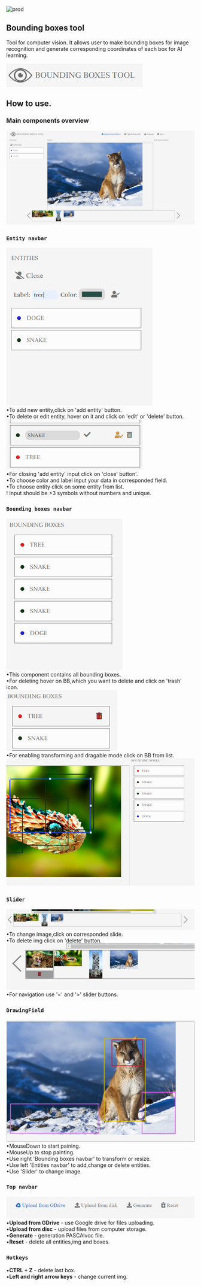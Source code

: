 ![prod](https://travis-ci.org/alexeyyevtushok/ComputerVisionBB.svg?branch=prod)
## Bounding boxes tool

Tool for computer vision. It allows user to make bounding boxes for image recognition and generate corresponding coordinates of each box for AI learning.

![logotype](https://github.com/alexeyyevtushok/img/blob/master/logo.PNG)
## How to use.
### Main components overview
![screen](https://github.com/alexeyyevtushok/img/blob/master/screen.PNG)
### `Entity navbar`
![en](https://github.com/alexeyyevtushok/img/blob/master/entity%20field.PNG)<br>
•To add new entity,click on 'add entity' button.</br>
•To delete or edit entity, hover on it and click on 'edit' or 'delete' button.<br>
![edbb](https://github.com/alexeyyevtushok/img/blob/master/Capture6.PNG)<br>
•For closing 'add entity' input click on 'close' button'.<br>
•To choose color and label input your data in corresponded field.<br>
•To choose entity click on some entity from list.<br>
! Input should be >3 symbols without numbers and unique.

### `Bounding boxes navbar`
![bb](https://github.com/alexeyyevtushok/img/blob/master/Capture3.PNG)<br>
•This component contains all bounding boxes.</br>
•For deleting hover on BB,which you want to delete and click on 'trash' icon.<br>
![del](https://github.com/alexeyyevtushok/img/blob/master/Capture4.PNG)<br>
•For enabling transforming and dragable mode click on BB from list.<br>
![enbl](https://github.com/alexeyyevtushok/img/blob/master/Capture5.PNG)<br>
### `Slider`
![slider](https://github.com/alexeyyevtushok/img/blob/master/Capture7.PNG)<br>
•To change image,click on corresponded slide.<br>
•To delete img click on 'delete' button.<br>
![slider](https://github.com/alexeyyevtushok/img/blob/master/Capture8.PNG)<br>
•For navigation use '<' and '>' slider buttons.<br>
### `DrawingField`
![DF](https://github.com/alexeyyevtushok/img/blob/master/Capture9.PNG)<br>
•MouseDown to start paining.<br>
•MouseUp to stop painting.<br>
•Use right 'Bounding boxes navbar' to transform or resize.<br>
•Use left 'Entities navbar' to add,change or delete entities.<br>
•Use 'Slider' to change image.<br>
### `Top navbar`
![nb](https://github.com/alexeyyevtushok/img/blob/master/Capture10.PNG)<br>
•**Upload from GDrive** - use Google drive for files uploading.<br>
•**Upload from disc** - upload files from computer storage.<br>
•**Generate** - generation PASCAlvoc file.<br>
•**Reset** - delete all entities,img and boxes.<br>
### `Hotkeys`
•**CTRL + Z** - delete last box.<br>
•**Left and right arrow keys** - change current img.<br>
